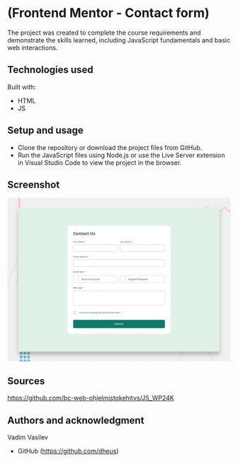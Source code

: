 # (Frontend Mentor - Contact form)

The project was created to complete the course requirements and demonstrate the skills learned, including JavaScript fundamentals and basic web interactions.

## Technologies used

Built with: 

- HTML
- JS

## Setup and usage
- Clone the repository or download the project files from GitHub.
- Run the JavaScript files using Node.js or use the Live Server extension in Visual Studio Code to view the project in the browser.
  
## Screenshot 
![alt text](./design/desktop-preview.jpg)

## Sources 
https://github.com/bc-web-ohjelmistokehitys/JS_WP24K

## Authors and acknowledgment

Vadim Vasilev
- GitHub (https://github.com/dheus)
